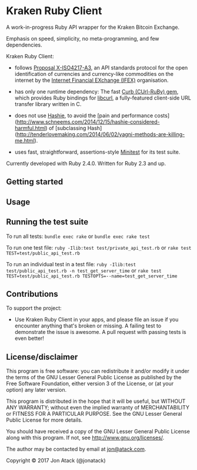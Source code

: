 # Kraken Ruby Client

A work-in-progress Ruby API wrapper for the Kraken Bitcoin Exchange.

Emphasis on speed, simplicity, no meta-programming, and few dependencies.

Kraken Ruby Client:

- follows
[Proposal X-ISO4217-A3](http://www.ifex-project.org/our-proposals/x-iso4217-a3),
an API standards protocol for the open identification of currencies and
currency-like commodities on the internet by the
[Internet Financial EXchange (IFEX)](http://www.ifex-project.org/) organisation.

- has only one runtime dependency:
The fast [Curb (CUrl-RuBy) gem](https://github.com/taf2/curb), which provides
Ruby bindings for [libcurl](https://github.com/curl/curl), a fully-featured
client-side URL transfer library written in C.

- does not use [Hashie](https://github.com/intridea/hashie),
to avoid the [pain and performance costs]
(http://www.schneems.com/2014/12/15/hashie-considered-harmful.html) of
[subclassing Hash]
(http://tenderlovemaking.com/2014/06/02/yagni-methods-are-killing-me.html).

- uses fast, straightforward, assertions-style
[Minitest](https://github.com/seattlerb/minitest) for its test suite.

Currently developed with Ruby 2.4.0. Written for Ruby 2.3 and up.

## Getting started

## Usage

## Running the test suite

To run all tests: `bundle exec rake` or `bundle exec rake test`

To run one test file:
  `ruby -Ilib:test test/private_api_test.rb`
  or
  `rake test TEST=test/public_api_test.rb`

To run an individual test in a test file:
  `ruby -Ilib:test test/public_api_test.rb -n test_get_server_time`
  or
  `rake test TEST=test/public_api_test.rb TESTOPTS=--name=test_get_server_time`


## Contributions

To support the project:

* Use Kraken Ruby Client in your apps, and please file an issue if you
encounter anything that's broken or missing. A failing test to demonstrate
the issue is awesome. A pull request with passing tests is even better!

## License/disclaimer

This program is free software: you can redistribute it and/or modify
it under the terms of the GNU Lesser General Public License as published by
the Free Software Foundation, either version 3 of the License, or
(at your option) any later version.

This program is distributed in the hope that it will be useful,
but WITHOUT ANY WARRANTY; without even the implied warranty of
MERCHANTABILITY or FITNESS FOR A PARTICULAR PURPOSE.  See the
GNU Lesser General Public License for more details.

You should have received a copy of the GNU Lesser General Public License
along with this program.  If not, see <http://www.gnu.org/licenses/>.

The author may be contacted by email at jon@atack.com.

Copyright © 2017 Jon Atack (@jonatack)
